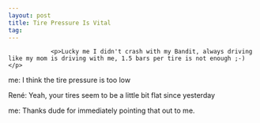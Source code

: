 ```yaml
---
layout: post
title: Tire Pressure Is Vital
tag: 
---
```



                <p>Lucky me I didn't crash with my Bandit, always driving like my mom is driving with me, 1.5 bars per tire is not enough ;-)</p>
<p><span class="important">me: I think the tire pressure is too low</span></p>
<p><span class="note">René: Yeah, your tires seem to be a little bit flat since yesterday</span></p>
<p><span class="important">me: Thanks dude for immediately pointing that out to me.
</span></p>
            
